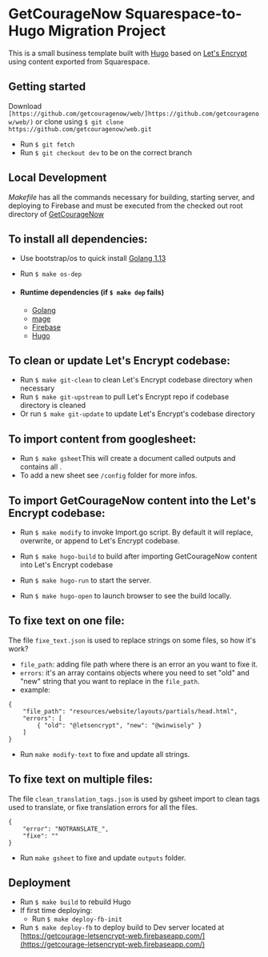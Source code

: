 # GetCourageNow Squarespace-to-Hugo Migration Project

This is a small business template built with [Hugo](https://github.com/gohugoio/hugo) based on [Let's Encrypt](https://github.com/letsencrypt) using content exported from Squarespace.

## Getting started

Download `[https://github.com/getcouragenow/web/]https://github.com/getcouragenow/web/)` or clone using `$ git clone https://github.com/getcouragenow/web.git`

-   Run `$ git fetch`
-   Run `$ git checkout dev` to be on the correct branch

## Local Development

_Makefile_ has all the commands necessary for building, starting server, and deploying to Firebase and must be executed from the checked out root directory of [GetCourageNow](https://github.com/getcouragenow/web.git)

## To install all dependencies:
-   Use bootstrap/os to quick install [Golang 1.13](https://github.com/getcouragenow/bootstrap)
-   Run `$ make os-dep`

-   #### Runtime dependencies (if `$ make dep` fails)
    -   [Golang](https://golang.org/)
    -   [mage](https://github.com/magefile/mage)
    -   [Firebase](https://firebase.google.com/)
    -   [Hugo](https://gohugo.io/getting-started/installing/)


## To clean or update Let's Encrypt codebase:

-   Run `$ make git-clean` to clean Let's Encrypt codebase directory when necessary
-   Run `$ make git-upstream` to pull Let's Encrypt repo if codebase directory is cleaned
-   Or run `$ make git-update` to update Let's Encrypt's codebase directory

## To import content from googlesheet:

-   Run `$ make gsheet`This will create a document called outputs and contains all .
-   To add a new sheet see `/config` folder for more infos.

## To import GetCourageNow content into the Let's Encrypt codebase:

-   Run `$ make modify` to invoke Import.go script. By default it will replace, overwrite, or append to Let's Encrypt codebase.

-   Run `$ make hugo-build` to build after importing GetCourageNow content into Let's Encrypt codebase

-   Run `$ make hugo-run` to start the server.

-   Run `$ make hugo-open` to launch browser to see the build locally.

## To fixe text on one file:

The file `fixe_text.json` is used to replace strings on some files, so how it's work?

- `file_path`: adding file path where there is an error an you want to fixe it.
- `errors`: it's an array contains objects where you need to set "old" and "new" string that you want to replace in the `file_path`.
-  example:
```
{
    "file_path": "resources/website/layouts/partials/head.html",
    "errors": [
        { "old": "@letsencrypt", "new": "@winwisely" }
    ]
}
```
- Run `make modify-text` to fixe and update all strings.

## To fixe text on multiple files:

The file `clean_translation_tags.json` is used by gsheet import to clean tags used to translate, or fixe translation errors for all the files.
```
{
    "error": "NOTRANSLATE_",
    "fixe": ""
}
```
- Run `make gsheet` to fixe and update `outputs` folder.

## Deployment

-   Run `$ make build` to rebuild Hugo
-   If first time deploying:
    -   Run `$ make deploy-fb-init`
-   Run `$ make deploy-fb` to deploy build to Dev server located at [https://getcourage-letsencrypt-web.firebaseapp.com/](https://getcourage-letsencrypt-web.firebaseapp.com/)